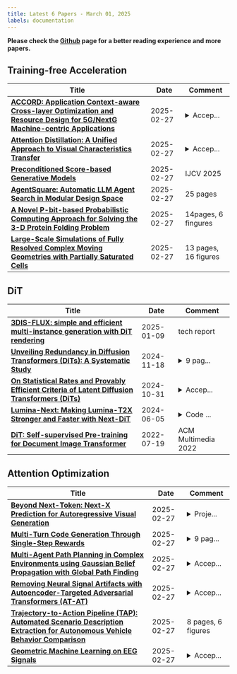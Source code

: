 ```yaml
---
title: Latest 6 Papers - March 01, 2025
labels: documentation
---
```

**Please check the [Github](https://github.com/zezhishao/MTS_Daily_ArXiv) page for a better reading experience and more papers.**

## Training-free Acceleration
| **Title** | **Date** | **Comment** |
| --- | --- | --- |
| **[ACCORD: Application Context-aware Cross-layer Optimization and Resource Design for 5G/NextG Machine-centric Applications](http://arxiv.org/abs/2502.20320v1)** | 2025-02-27 | <details><summary>Accep...</summary><p>Accepted for publications at ICC 2025</p></details> |
| **[Attention Distillation: A Unified Approach to Visual Characteristics Transfer](http://arxiv.org/abs/2502.20235v1)** | 2025-02-27 | <details><summary>Accep...</summary><p>Accepted to CVPR 2025. Project page: https://github.com/xugao97/AttentionDistillation</p></details> |
| **[Preconditioned Score-based Generative Models](http://arxiv.org/abs/2302.06504v3)** | 2025-02-27 | IJCV 2025 |
| **[AgentSquare: Automatic LLM Agent Search in Modular Design Space](http://arxiv.org/abs/2410.06153v3)** | 2025-02-27 | 25 pages |
| **[A Novel P-bit-based Probabilistic Computing Approach for Solving the 3-D Protein Folding Problem](http://arxiv.org/abs/2502.20050v1)** | 2025-02-27 | 14pages, 6 fingures |
| **[Large-Scale Simulations of Fully Resolved Complex Moving Geometries with Partially Saturated Cells](http://arxiv.org/abs/2502.20049v1)** | 2025-02-27 | 13 pages, 16 figures |

## DiT
| **Title** | **Date** | **Comment** |
| --- | --- | --- |
| **[3DIS-FLUX: simple and efficient multi-instance generation with DiT rendering](http://arxiv.org/abs/2501.05131v1)** | 2025-01-09 | tech report |
| **[Unveiling Redundancy in Diffusion Transformers (DiTs): A Systematic Study](http://arxiv.org/abs/2411.13588v1)** | 2024-11-18 | <details><summary>9 pag...</summary><p>9 pages including reference</p></details> |
| **[On Statistical Rates and Provably Efficient Criteria of Latent Diffusion Transformers (DiTs)](http://arxiv.org/abs/2407.01079v3)** | 2024-10-31 | <details><summary>Accep...</summary><p>Accepted at NeurIPS 2024. v3 updated to camera-ready version with many typos fixed; v2 fixed typos, added Fig. 1 and added clarifications</p></details> |
| **[Lumina-Next: Making Lumina-T2X Stronger and Faster with Next-DiT](http://arxiv.org/abs/2406.18583v1)** | 2024-06-05 | <details><summary>Code ...</summary><p>Code at: https://github.com/Alpha-VLLM/Lumina-T2X</p></details> |
| **[DiT: Self-supervised Pre-training for Document Image Transformer](http://arxiv.org/abs/2203.02378v3)** | 2022-07-19 | ACM Multimedia 2022 |

## Attention Optimization
| **Title** | **Date** | **Comment** |
| --- | --- | --- |
| **[Beyond Next-Token: Next-X Prediction for Autoregressive Visual Generation](http://arxiv.org/abs/2502.20388v1)** | 2025-02-27 | <details><summary>Proje...</summary><p>Project page at \url{https://oliverrensu.github.io/project/xAR}</p></details> |
| **[Multi-Turn Code Generation Through Single-Step Rewards](http://arxiv.org/abs/2502.20380v1)** | 2025-02-27 | <details><summary>9 pag...</summary><p>9 pages (not including references or appendix); 6 figures (in main paper); (v1) preprint</p></details> |
| **[Multi-Agent Path Planning in Complex Environments using Gaussian Belief Propagation with Global Path Finding](http://arxiv.org/abs/2502.20369v1)** | 2025-02-27 | <details><summary>Accep...</summary><p>Accepted by "International Conference on Robotics and Automation" - ICRA 2025</p></details> |
| **[Removing Neural Signal Artifacts with Autoencoder-Targeted Adversarial Transformers (AT-AT)](http://arxiv.org/abs/2502.05332v2)** | 2025-02-27 | <details><summary>Accep...</summary><p>Accepted at CNS 2025, Boston, MA, USA</p></details> |
| **[Trajectory-to-Action Pipeline (TAP): Automated Scenario Description Extraction for Autonomous Vehicle Behavior Comparison](http://arxiv.org/abs/2502.20353v1)** | 2025-02-27 | 8 pages, 6 figures |
| **[Geometric Machine Learning on EEG Signals](http://arxiv.org/abs/2502.05334v2)** | 2025-02-27 | <details><summary>Accep...</summary><p>Accepted in Proceedings of Machine Learning Research (PMLR), 2025</p></details> |

